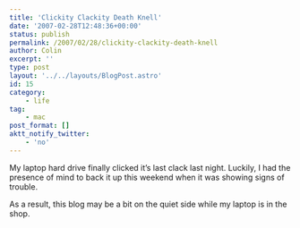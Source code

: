 ```yaml
---
title: 'Clickity Clackity Death Knell'
date: '2007-02-28T12:48:36+00:00'
status: publish
permalink: /2007/02/28/clickity-clackity-death-knell
author: Colin
excerpt: ''
type: post
layout: '../../layouts/BlogPost.astro'
id: 15
category:
    - life
tag:
    - mac
post_format: []
aktt_notify_twitter:
    - 'no'
---
```

My laptop hard drive finally clicked it’s last clack last night. Luckily, I had the presence of mind to back it up this weekend when it was showing signs of trouble.

As a result, this blog may be a bit on the quiet side while my laptop is in the shop.